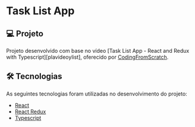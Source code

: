 # Task List App

## 💻 Projeto

Projeto desenvolvido com base no vídeo [Task List App - React and Redux with Typescript][plavideoylist], oferecido por [CodingFromScratch][channel].

## 🛠 Tecnologias

As seguintes tecnologias foram utilizadas no desenvolvimento do projeto:

- [React][react]
- [React Redux][react-redux]
- [Typescript][typescript]

[video]: https://www.youtube.com/watch?v=uymkMrlbAR8
[channel]: https://www.youtube.com/channel/UCS2UjgEPEybOx1toY7aKRJg
[react]: https://reactjs.org/
[react-redux]: https://react-redux.js.org/
[typescript]: https://www.typescriptlang.org/
